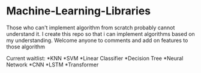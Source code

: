 # Machine-Learning-Libraries
Those who can't implement algorithm from scratch probably cannot understand it. I create this repo so that i can implement algorithms based on my understanding. Welcome anyone to comments and add on features to those algorithm 

Current waitlist:
*KNN
*SVM
*Linear Classifier
*Decision Tree
*Neural Network
*CNN
*LSTM
*Transformer

